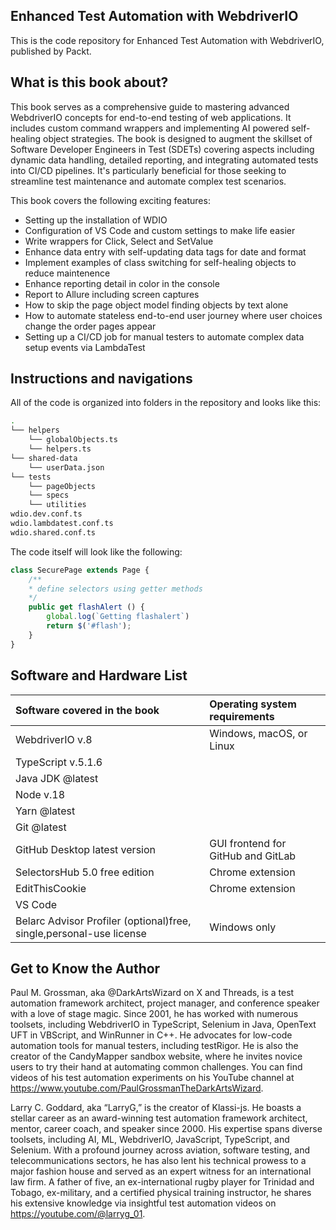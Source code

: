 ## Enhanced Test Automation with WebdriverIO
This is the code repository for Enhanced Test Automation with WebdriverIO, published by Packt.

## What is this book about?
This book serves as a comprehensive guide to mastering advanced WebdriverIO concepts for end-to-end testing of web applications. It includes custom command wrappers and implementing AI powered self-healing object strategies. The book is designed to augment the skillset of  Software Developer Engineers in Test (SDETs) covering aspects including dynamic data handling, detailed reporting, and integrating automated tests into CI/CD pipelines. It's particularly beneficial for those seeking to streamline test maintenance and automate complex test scenarios.

This book covers the following exciting features:
* Setting up the installation of WDIO
* Configuration of VS Code and custom settings to make life easier
* Write wrappers for Click, Select and SetValue
* Enhance data entry with self-updating data tags for date and format 
* Implement examples of class switching for self-healing objects to reduce maintenence
* Enhance reporting detail in color in the console 
* Report to Allure including screen captures
* How to skip the page object model finding objects by text alone 
* How to automate stateless end-to-end user journey where user choices change the order pages appear
* Setting up a CI/CD job for manual testers to automate complex data setup events via LambdaTest  



## Instructions and navigations
All of the code is organized into folders in the repository and looks like this: 

```bash
.
└── helpers
    └── globalObjects.ts
    └── helpers.ts
└── shared-data
    └── userData.json
└── tests
    └── pageObjects
    └── specs
    └── utilities
wdio.dev.conf.ts
wdio.lambdatest.conf.ts
wdio.shared.conf.ts
```
The code itself will look like the following:
```ts
class SecurePage extends Page {
    /**
    * define selectors using getter methods
    */
    public get flashAlert () {
        global.log(`Getting flashalert`)
        return $('#flash');
    }
}
```


## Software and Hardware List
|Software covered in the book | Operating system requirements      |
| :--- |:-----------------------------------|
|WebdriverIO v.8 | Windows, macOS, or Linux           |
|TypeScript v.5.1.6|
|Java JDK @latest|
|Node v.18|
|Yarn @latest|
|Git @latest|
|GitHub Desktop latest version | GUI frontend for GitHub and GitLab |
|SelectorsHub 5.0 free edition | Chrome extension                   |
|EditThisCookie | Chrome extension                   |
|VS Code|
|Belarc Advisor Profiler (optional)free, single,personal-use license| Windows only |


## Get to Know the Author
Paul M. Grossman, aka @DarkArtsWizard on X and Threads, is a test automation framework architect,
project manager, and conference speaker with a love of stage magic. Since 2001, he has worked with
numerous toolsets, including WebdriverIO in TypeScript, Selenium in Java, OpenText UFT in VBScript, and
WinRunner in C++. He advocates for low-code automation tools for manual testers, including testRigor.
He is also the creator of the CandyMapper sandbox website, where he invites novice users to try their
hand at automating common challenges. You can find videos of his test automation experiments on his
YouTube channel at https://www.youtube.com/PaulGrossmanTheDarkArtsWizard.

Larry C. Goddard, aka “LarryG,” is the creator of Klassi-js. He boasts a stellar career as an award-winning
test automation framework architect, mentor, career coach, and speaker since 2000. His expertise
spans diverse toolsets, including AI, ML, WebdriverIO, JavaScript, TypeScript, and Selenium. With a
profound journey across aviation, software testing, and telecommunications sectors, he has also lent
his technical prowess to a major fashion house and served as an expert witness for an international
law firm. A father of five, an ex-international rugby player for Trinidad and Tobago, ex-military, and a
certified physical training instructor, he shares his extensive knowledge via insightful test automation
videos on https://youtube.com/@larryg_01.

